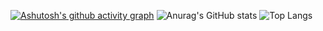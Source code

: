 [![Ashutosh's github activity graph](https://github-readme-activity-graph.vercel.app/graph?username=TactfulBean&theme=vue)](https://github.com/ashutosh00710/github-readme-activity-graph)
![Anurag's GitHub stats](https://github-readme-stats.vercel.app/api?username=TactfulBean&show_icons=true&theme=transparent)
![Top Langs](https://github-readme-stats.vercel.app/api/top-langs/?username=TactfulBean&layout=compact)
